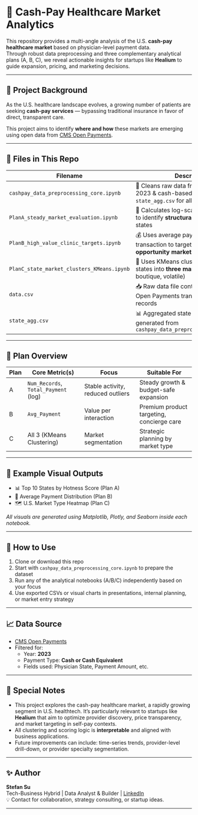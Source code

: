 # 🏥 Cash-Pay Healthcare Market Analytics

This repository provides a multi-angle analysis of the U.S. **cash-pay healthcare market** based on physician-level payment data.  
Through robust data preprocessing and three complementary analytical plans (A, B, C), we reveal actionable insights for startups like **Healium** to guide expansion, pricing, and marketing decisions.

---

## 📌 Project Background

As the U.S. healthcare landscape evolves, a growing number of patients are seeking **cash-pay services** — bypassing traditional insurance in favor of direct, transparent care.

This project aims to identify **where and how** these markets are emerging using open data from [CMS Open Payments](https://openpaymentsdata.cms.gov/).

---

## 📂 Files in This Repo

| Filename                                     | Description                                                                 |
|---------------------------------------------|-----------------------------------------------------------------------------|
| `cashpay_data_preprocessing_core.ipynb`     | 🧼 Cleans raw data from `data.csv`, filters 2023 & cash-based records, generates `state_agg.csv` for all plans |
| `PlanA_steady_market_evaluation.ipynb`      | 🧮 Calculates log-scaled hotness scores to identify **structurally stable** cash-pay states |
| `PlanB_high_value_clinic_targets.ipynb`     | 💰 Uses average payment per transaction to target **premium opportunity markets** |
| `PlanC_state_market_clusters_KMeans.ipynb`  | 🧭 Uses KMeans clustering to group states into **three market types** (broad, boutique, volatile) |
| `data.csv`                                  | 📥 Raw data file containing 2023 CMS Open Payments transaction-level records |
| `state_agg.csv`                             | 📊 Aggregated state-level dataset generated from `cashpay_data_preprocessing_core.ipynb` |

---

## 🧠 Plan Overview

| Plan  | Core Metric(s)                            | Focus                             | Suitable For                            |
|-------|-------------------------------------------|-----------------------------------|------------------------------------------|
| A     | `Num_Records`, `Total_Payment` (log)      | Stable activity, reduced outliers | Steady growth & budget-safe expansion    |
| B     | `Avg_Payment`                             | Value per interaction             | Premium product targeting, concierge care|
| C     | All 3 (KMeans Clustering)                 | Market segmentation               | Strategic planning by market type        |

---

## 🧮 Example Visual Outputs

- 📊 Top 10 States by Hotness Score (Plan A)
- 💸 Average Payment Distribution (Plan B)
- 🗺️ U.S. Market Type Heatmap (Plan C)

_All visuals are generated using Matplotlib, Plotly, and Seaborn inside each notebook._

---

## 🚀 How to Use

1. Clone or download this repo
2. Start with `cashpay_data_preprocessing_core.ipynb` to prepare the dataset
3. Run any of the analytical notebooks (A/B/C) independently based on your focus
4. Use exported CSVs or visual charts in presentations, internal planning, or market entry strategy

---

## 📈 Data Source

- [CMS Open Payments](https://openpaymentsdata.cms.gov/)
- Filtered for:
  - Year: **2023**
  - Payment Type: **Cash or Cash Equivalent**
  - Fields used: Physician State, Payment Amount, etc.

---

## 🙌 Special Notes

- This project explores the cash-pay healthcare market, a rapidly growing segment in U.S. healthtech. It’s particularly relevant to startups like **Healium** that aim to optimize provider discovery, price transparency, and market targeting in self-pay contexts.
- All clustering and scoring logic is **interpretable** and aligned with business applications.
- Future improvements can include: time-series trends, provider-level drill-down, or provider specialty segmentation.

---

## ✨ Author

**Stefan Su**  
Tech-Business Hybrid | Data Analyst & Builder | [LinkedIn](https://www.linkedin.com/in/stefan-su/)  
💡 Contact for collaboration, strategy consulting, or startup ideas.

---